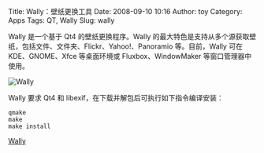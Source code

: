 Title: Wally：壁纸更换工具
Date: 2008-09-10 10:16
Author: toy
Category: Apps
Tags: QT, Wally
Slug: wally

Wally 是一个基于 Qt4 的壁纸更换程序。Wally
的最大特色是支持从多个源获取壁纸，包括文件、文件夹、Flickr、Yahoo!、Panoramio
等。目前，Wally 可在 KDE、GNOME、Xfce 等桌面环境或 Fluxbox、WindowMaker
等窗口管理器中使用。

![Wally](http://i.linuxtoy.org/i/2008/09/wally.png)

Wally 要求 Qt4 和 libexif，在下载并解包后可执行如下指令编译安装：


    qmake
    make
    make install

[Wally](http://www.becrux.com/index.php?page=projects&name=wally)
